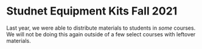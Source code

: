 # Studnet Equipment Kits Fall 2021 
Last year, we were able to distribute materials to students in *some* courses. We will not be doing this again outside of a few select courses with leftover materials.
